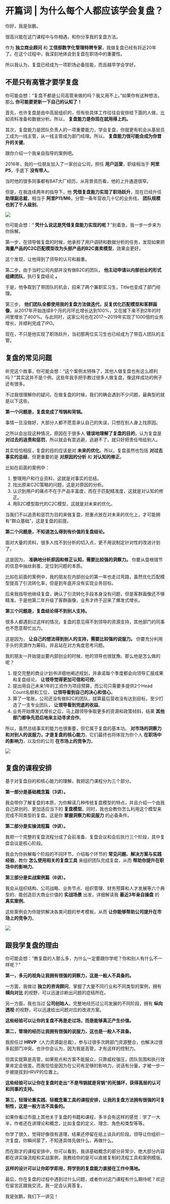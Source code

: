 # 开篇词 | 为什么每个人都应该学会复盘？
你好，我是张鹏。

很高兴能在这门课程中与你相遇，和你分享我的复盘方法。

作为 **独立商业顾问** 和 **工信部数字化管理特聘专家**，我做复盘已经有将近20年了。在这个过程中，我深刻地体会到复盘在职场中的重要性。

所以我认为，复盘已经成为一项职场必备技能，而且越早学会学好。

## 不是只有高管才要学复盘

你可能会想：“复盘不都是公司高管来做的吗？我又用不上。”如果你有这种想法，那么 **你可能要更新一下自己的认知了！**

首先，也许复盘是由中高层组织的，但有些具体工作往往会安排给下面的人做，比如资料准备和数据分析。所以， **复盘能力是你现在就用得上的。**

其次，复盘能力是团队负责人的一项重要能力，学会复盘，你就更有机会从基层员工成为一线主管，从一线主管成为部门经理。所以， **复盘能力很可能会成为你晋升的关键**。

跟你介绍一个我亲自指导的案例吧。

2016年，我的一位朋友加入了一家创业公司，担任 **用户运营**，职级相当于 **阿里P5**，手底下 **没有带人**。

当时他的很多同事都有BAT大厂经历，从背景资历看，他的上升通道很窄。

但是，在我连续两年的指导下，他 **凭借复盘能力实现了职场跃升**，现在已经升任 **助理副总裁**，相当于 **阿里P11/M6**，分管一条年营收几十亿的业务线， **团队规模也到了千人级别**。

![](images/339096/fbf257474a499a5b02c83aa86786e7c9.jpg)

你可能会想：“ **凭什么说这是凭借复盘能力实现的呢？**”别着急，我一步一步来为你拆解。

第一步，在领导做复盘的时候，他承担了用户调研和数据分析的任务，发现如果把 **海量产品的C2C匹配模型改为头部产品的B2C直卖模型**，效果会更好。

这个发现，让他得到了领导的认可和器重。

第二步，由于当时公司内部并没有做B2C的团队， **他主动申请以内部创业的形式组建团队**，执行复盘结论 **。**

于是，他争取到了带团队的机会，招来了两个兼职实习生，Title也变成了部门经理。

第三步， **他们团队全都使用我的复盘方法做迭代，反复优化匹配模型和客群画像**，从2017年开始连续8个月的月环比增长达到100%，又在接下来不到2年的时间里增长了400%。与此同时，这家公司也在2017～2019年实现了1000倍的业务增长，并顺利完成了IPO。

现在，不只是他实现了职场跃升，当初那两位实习生也已经成为了带百人团队的主管。

## 复盘的常见问题

听完这个故事，你可能会想：“这个案例太特殊了，其他人做复盘也有这么顺利吗？”其实这并不是个例，这些年我手把手教过很多人做复盘，像这样成功的例子还有很多。

不过我很理解你的疑问，在做复盘的时候，我们的确会遇到不少问题，最典型的就是以下这些。

**第一个问题是，复盘变成了甩锅和背锅。**

事情一旦没做好，大部分人都不愿意承认自己的失误，只想在别人身上找原因。

之所以会出现这种情况，原因在于很多人 **错误地理解了复盘的目的**，认为复盘是 **对过去的追责和惩罚**，所以就会有意逃避，逃避不了，就只好把责任甩给别人。

其实恰恰相反，复盘的目的应该是对 **未来的优化**。所以，复盘虽然也包括 **对过去事实的总结**，但更重要的是 **对原因的分析** 和 **对认知的修正**。

比如在前面的案例中：

1. 整理用户和行业资料，这就是对事实的总结。
2. 找出原来C2C策略的问题，这是对原因的分析。
3. 认识到用户的痛点不在于产品丰富度，而在于匹配精准度，这就是对认知的修正。
4. 用B2C模型取代的C2C模型，这就是对未来的优化。

当我们不以追责和惩罚为目的来做复盘，把重点放在对未来的优化上，才可能拥有“群众基础”，这是复盘的前提。

**第二个问题是，不知道怎么得到有价值的复盘结论。**

面对大量的资料，很多人找不到分析的切入点，更不用说制定针对性的改进计划了。

这是因为， **准确地分析原因和修正认知，需要比较强的洞察力。** 你要从盘根错节的信息中抽丝剥茧，定位到问题的本质。

比如在前面的案例中，我的朋友在内部创业的第一年也走过弯路，虽然优化匹配模型提高了引流转化率，但是到年底并没有实现业务目标。

后来我指导他继续复盘，确认了引流转化手段本身没有问题，但是客群画像还不够精准。于是他第二年升级了客群画像，业务才终于迎来了爆发式增长。

**第三个问题是，复盘结论得不到别人支持。**

很多人都遇到过这样的情况，复盘的意见得不到领导的资源支持，其他部门的同事也不愿意帮忙出力。

这是因为， **让自己的想法得到别人的支持，需要比较强的说服力。** 你要充分利用手头的资源作为筹码，并且站在对方角度思考问题。

我的朋友一开始提出要内部创业的时候，他的领导也很犹豫。那么他是怎么做的呢？

1. 提交完整的商业计划书详细地阐述规划，并承诺每个季度都会向领导汇报成果和复盘结论， **让领导觉得更加可信和可控**。
2. 提出用自己未来1年的工资作为项目预算，而公司只需要多提供2个Head Count名额和工位， **让领导看到自己的决心和信心**。
3. 算了一笔账，公司还没有做B2C的团队，就算最后营收没有达到目标，至少打造了一支专业团队， **让领导看到兜底的收益**。
4. 业务开始爆发式增长之后，马上跟领导争取更多的资源和政策倾斜，结果 **其他部门都争先恐后地来主动寻求合作**。

所以，虽然总结事实的能力也很重要，但它属于复盘的基本功。 **对市场的洞察力和对别人的说服力，才是复盘的核心能力**，它们最终也将体现为你个人 **在职场中的影响力**，以及你的公司 **在市场上的竞争力**。

![](images/339096/f67ec1be65cc221007df0e5a7a72537a.jpg)

## 复盘的课程安排

基于对复盘目的和核心能力的理解，我把这门课程分为三个部分。

**第一部分是基础概念篇（3讲）。**

我会带你了解复盘的本质，为你解读几种传统复盘模型的特点，并且介绍一个由我自己原创的、更加适应当下的 **复盘模型**。同时，我也会教你怎么利用这个模型来完成不同类型的复盘。这是你 **掌握洞察力和说服力** 的必备条件。

**第二部分是实操流程篇（9讲）。**

我把一个完整的复盘流程分成了会前准备、复盘会议和会后执行三个阶段，其中复盘会议是核心阶段。

我会为你拆解每个阶段的不同环节，介绍每个环节的 **常见问题、解决方案与实践经验**，教你 **怎么使用相关的复盘工具** 来组织团队完成复盘，从而 **帮助你提升在职场中的影响力**。

**第三部分是实战案例篇（6讲）。**

我会从组织结构、公司战略、业务节点、组织管理、财务预算和人才发展等六个典型的、能创造巨大商业价值的 **实战场景** 出发，详细解读我 **最近3年亲自操盘** 的 **真实案例**。

这些案例会为你提供解决各类问题的参考模板，从而 **让你能够帮助公司提升在市场上的竞争力**。

![](images/339096/eda6a4c33803af58a8c256005df396ff.png)

## 跟我学复盘的理由

你可能会想：“教复盘的人那么多，为什么一定要跟你学呢？你和别人有什么不一样呢？”

**第一，多元的视角让我拥有很强的洞察力，这是一般人不具备的。**

一方面，我做过 **独立的咨询顾问**，掌握了大量不同行业和不同类型的案例，拥有 **横向对比** 的视野，可以迅速诊断出问题的症结所在。

另一方面，我也当过 **公司创始人**，完整地经历过公司发展的不同阶段，拥有 **纵向透视** 的视野，可以迅速给出问题对应的改进方案。

**这些经验可以让你的复盘不再是走过场，而是能够真正产生价值。**

**第二，管理的经历让我拥有很强的说服力，这也是一般人不具备。**

我担任过 **HRVP**（人力资源副总裁），参与过很多次跨部门资源整合，也解决过很多起部门冲突。也许你会认为，因为我是高管，才有这样的控制力。

但其实就算是高管，如果观点和方案不能服众，只靠威权强压，团队氛围和执行效果肯定会很差。而我恰恰是因为在公司有足够的影响力，说话有分量，才被一步一步被提拔到HRVP的位置上。

**这些经验可以让你在复盘时走出“不是甩锅就是背锅”的死循环，获得高层的认可和同事的支持。**

**第三，轻理论重实践、轻概念重工具的课程安排，让我的复盘方法拥有很强的可复制性，这是一般方法不具备的。**

如果你看过市面上其他关于复盘的书籍和课程，多半会有这样的感觉：学了一大半，作者还在讲理论和概念，比如复盘的定义、理念、角色和类型等等。

你学了很久，觉得好像很有道理，结果还停留在纸上谈兵的阶段。领导让你组织一次复盘，你瞬间蒙了，不知道具体先做什么、再做什么。

而在刚才的课程安排中，你可以看到，我讲基础概念的部分非常少，绝大部分内容都在讲实操流程和实战案例，我教给你的是可以直接复制的流程工具和案例模版。

**这样的设计可以让你即学即用，将学到的复盘能力直接在工作中落地。**

最后，你在复盘的过程中遇到过什么问题，或者你对这门课程有什么期待呢？欢迎在留言区跟我交流，我一定会认真答复。

我是张鹏，我们下一讲见！